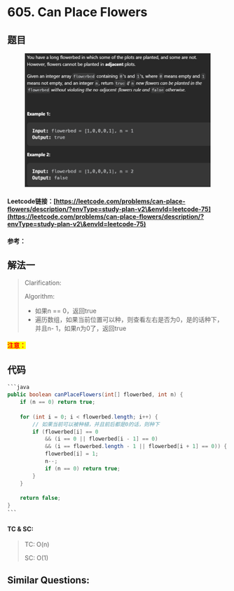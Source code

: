 # 605. Can Place Flowers

## 题目

<figure><img src="../../.gitbook/assets/image (3) (1) (1) (1) (1) (1) (1) (1) (1) (1).png" alt=""><figcaption></figcaption></figure>

#### Leetcode链接：[https://leetcode.com/problems/can-place-flowers/description/?envType=study-plan-v2\&envId=leetcode-75](https://leetcode.com/problems/can-place-flowers/description/?envType=study-plan-v2\&envId=leetcode-75)

#### 参考：

## 解法一

> Clarification:&#x20;
>
> Algorithm:&#x20;
>
> * 如果n == 0，返回true
> * 遍历数组，如果当前位置可以种，则查看左右是否为0，是的话种下，并且n- 1，如果n为0了，返回true

#### <mark style="color:red;">注意：</mark>

## 代码

````java
```java
public boolean canPlaceFlowers(int[] flowerbed, int n) {
    if (n == 0) return true;

    for (int i = 0; i < flowerbed.length; i++) {
        // 如果当前可以被种植，并且前后都是0的话，则种下
        if (flowerbed[i] == 0 
            && (i == 0 || flowerbed[i - 1] == 0) 
            && (i == flowerbed.length - 1 || flowerbed[i + 1] == 0)) {
            flowerbed[i] = 1;
            n--;
            if (n == 0) return true;
        }
    }

    return false;
}
```
````

#### TC & SC:&#x20;

> TC: O(n)
>
> SC: O(1)

## **Similar Questions:**&#x20;

